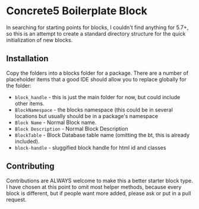 # Concrete5 Boilerplate Block
In searching for starting points for blocks, I couldn't find anything for 5.7+, so this is an attempt to create a standard directory structure for the quick initialization of new blocks.

## Installation
Copy the folders into a blocks folder for a package. There are a number of placeholder items that a good IDE should allow you to replace globally for the folder:

 - `block_handle` - this is just the main folder for now, but could include other items. 
 - `BlockNamespace` - the blocks namespace (this could be in several locations but usually should be in a package's namespace
 - `Block Name` - Normal Block name.
 - `Block Description` - Normal Block Description
 - `BlockTable` - Block Database table name (omitting the bt, this is already included).
 - `block-handle` - sluggified block handle for html id and classes

## Contributing
Contributions are ALWAYS welcome to make this a better starter block type. I have chosen at this point to omit most helper methods, because every block is different, but if people want more added, please ask or put in a pull request.
